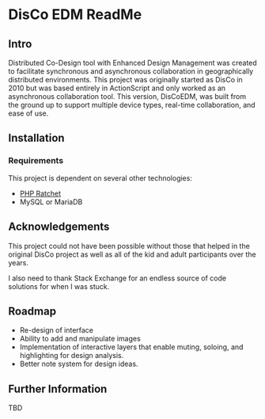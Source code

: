 # DisCo EDM ReadMe

## Intro
Distributed Co-Design tool with Enhanced Design Management was created to facilitate synchronous and asynchronous collaboration in geographically distributed environments. This project was originally started as DisCo in 2010 but was based entirely in ActionScript and only worked as an asynchronous collaboration tool. This version, DisCoEDM, was built from the ground up to support multiple device types, real-time collaboration, and ease of use.


## Installation


### Requirements

This project is dependent on several other technologies:

- [PHP Ratchet](http://socketo.me)
- MySQL or MariaDB

 



## Acknowledgements

This project could not have been possible without those that helped in the original DisCo project as well as all of the kid and adult participants over the years. 

I also need to thank Stack Exchange for an endless source of code solutions for when I was stuck.


## Roadmap

- Re-design of interface
- Ability to add and manipulate images
- Implementation of interactive layers that enable muting, soloing, and highlighting for design analysis.
- Better note system for design ideas.


## Further Information

TBD